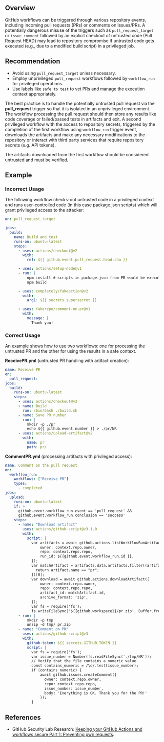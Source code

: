 ## Overview

GitHub workflows can be triggered through various repository events, including incoming pull requests (PRs) or comments on Issues/PRs. A potentially dangerous misuse of the triggers such as `pull_request_target` or `issue_comment` followed by an explicit checkout of untrusted code (Pull Request HEAD) may lead to repository compromise if untrusted code gets executed (e.g., due to a modified build script) in a privileged job.

## Recommendation

- Avoid using `pull_request_target` unless necessary.
- Employ unprivileged `pull_request` workflows followed by `workflow_run` for privileged operations.
- Use labels like `safe to test` to vet PRs and manage the execution context appropriately.

The best practice is to handle the potentially untrusted pull request via the **pull_request** trigger so that it is isolated in an unprivileged environment. The workflow processing the pull request should then store any results like code coverage or failed/passed tests in artifacts and exit. A second privileged workflow with the access to repository secrets, triggered by the completion of the first workflow using `workflow_run` trigger event, downloads the artifacts and make any necessary modifications to the repository or interact with third party services that require repository secrets (e.g. API tokens).

The artifacts downloaded from the first workflow should be considered untrusted and must be verified.

## Example

### Incorrect Usage

The following workflow checks-out untrusted code in a privileged context and runs user-controlled code (in this case package.json scripts) which will grant privileged access to the attacker:

```yaml
on: pull_request_target

jobs:
  build:
    name: Build and test
    runs-on: ubuntu-latest
    steps:
      - uses: actions/checkout@v2
        with:
          ref: ${{ github.event.pull_request.head.sha }}

      - uses: actions/setup-node@v1
      - run: |
          npm install # scripts in package.json from PR would be executed here
          npm build

      - uses: completely/fakeaction@v2
        with:
          arg1: ${{ secrets.supersecret }}

      - uses: fakerepo/comment-on-pr@v1
        with:
          message: |
            Thank you!
```

### Correct Usage

An example shows how to use two workflows: one for processing the untrusted PR and the other for using the results in a safe context.

**ReceivePR.yml** (untrusted PR handling with artifact creation):

```yaml
name: Receive PR
on:
  pull_request:
jobs:
  build:
    runs-on: ubuntu-latest
    steps:
      - uses: actions/checkout@v2
      - name: Build
        run: /bin/bash ./build.sh
      - name: Save PR number
        run: |
          mkdir -p ./pr
          echo ${{ github.event.number }} > ./pr/NR
      - uses: actions/upload-artifact@v2
        with:
          name: pr
          path: pr/
```

**CommentPR.yml** (processing artifacts with privileged access):

```yaml
name: Comment on the pull request
on:
  workflow_run:
    workflows: ["Receive PR"]
    types:
      - completed
jobs:
  upload:
    runs-on: ubuntu-latest
    if: >
      github.event.workflow_run.event == 'pull_request' &&
      github.event.workflow_run.conclusion == 'success'
    steps:
      - name: "Download artifact"
        uses: actions/github-script@v3.1.0
        with:
          script: |
            var artifacts = await github.actions.listWorkflowRunArtifacts({
                owner: context.repo.owner,
                repo: context.repo.repo,
                run_id: ${{github.event.workflow_run.id }},
            });
            var matchArtifact = artifacts.data.artifacts.filter((artifact) => {
              return artifact.name == "pr";
            })[0];
            var download = await github.actions.downloadArtifact({
                owner: context.repo.owner,
                repo: context.repo.repo,
                artifact_id: matchArtifact.id,
                archive_format: 'zip',
            });
            var fs = require('fs');
            fs.writeFileSync('${{github.workspace}}/pr.zip', Buffer.from(download.data));
      - run: |
          mkdir -p tmp
          unzip -d tmp/ pr.zip
      - name: "Comment on PR"
        uses: actions/github-script@v3
        with:
          github-token: ${{ secrets.GITHUB_TOKEN }}
          script: |
            var fs = require('fs');
            var issue_number = Number(fs.readFileSync('./tmp/NR'));
            // Verify that the file contains a numeric value
            const contains_numeric = /\d/.test(issue_number);
            if (contains_numeric) {
                await github.issues.createComment({
                  owner: context.repo.owner,
                  repo: context.repo.repo,
                  issue_number: issue_number,
                  body: 'Everything is OK. Thank you for the PR!'
                });
            }
```

## References

- GitHub Security Lab Research: [Keeping your GitHub Actions and workflows secure Part 1: Preventing pwn requests](https://securitylab.github.com/research/github-actions-preventing-pwn-requests/).
